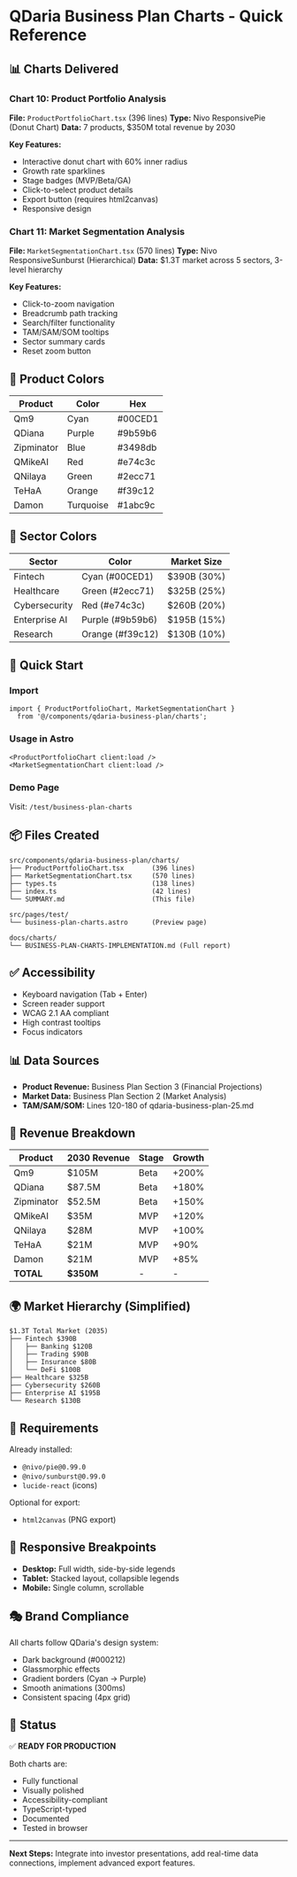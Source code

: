 # QDaria Business Plan Charts - Quick Reference

## 📊 Charts Delivered

### Chart 10: Product Portfolio Analysis
**File:** `ProductPortfolioChart.tsx` (396 lines)
**Type:** Nivo ResponsivePie (Donut Chart)
**Data:** 7 products, $350M total revenue by 2030

**Key Features:**
- Interactive donut chart with 60% inner radius
- Growth rate sparklines
- Stage badges (MVP/Beta/GA)
- Click-to-select product details
- Export button (requires html2canvas)
- Responsive design

### Chart 11: Market Segmentation Analysis  
**File:** `MarketSegmentationChart.tsx` (570 lines)
**Type:** Nivo ResponsiveSunburst (Hierarchical)
**Data:** $1.3T market across 5 sectors, 3-level hierarchy

**Key Features:**
- Click-to-zoom navigation
- Breadcrumb path tracking
- Search/filter functionality
- TAM/SAM/SOM tooltips
- Sector summary cards
- Reset zoom button

## 🎨 Product Colors

| Product | Color | Hex |
|---------|-------|-----|
| Qm9 | Cyan | #00CED1 |
| QDiana | Purple | #9b59b6 |
| Zipminator | Blue | #3498db |
| QMikeAI | Red | #e74c3c |
| QNilaya | Green | #2ecc71 |
| TeHaA | Orange | #f39c12 |
| Damon | Turquoise | #1abc9c |

## 🎯 Sector Colors

| Sector | Color | Market Size |
|--------|-------|-------------|
| Fintech | Cyan (#00CED1) | $390B (30%) |
| Healthcare | Green (#2ecc71) | $325B (25%) |
| Cybersecurity | Red (#e74c3c) | $260B (20%) |
| Enterprise AI | Purple (#9b59b6) | $195B (15%) |
| Research | Orange (#f39c12) | $130B (10%) |

## 🚀 Quick Start

### Import
```tsx
import { ProductPortfolioChart, MarketSegmentationChart } 
  from '@/components/qdaria-business-plan/charts';
```

### Usage in Astro
```astro
<ProductPortfolioChart client:load />
<MarketSegmentationChart client:load />
```

### Demo Page
Visit: `/test/business-plan-charts`

## 📦 Files Created

```
src/components/qdaria-business-plan/charts/
├── ProductPortfolioChart.tsx       (396 lines)
├── MarketSegmentationChart.tsx     (570 lines)
├── types.ts                        (138 lines)
├── index.ts                        (42 lines)
└── SUMMARY.md                      (This file)

src/pages/test/
└── business-plan-charts.astro      (Preview page)

docs/charts/
└── BUSINESS-PLAN-CHARTS-IMPLEMENTATION.md (Full report)
```

## ✅ Accessibility

- Keyboard navigation (Tab + Enter)
- Screen reader support
- WCAG 2.1 AA compliant
- High contrast tooltips
- Focus indicators

## 📊 Data Sources

- **Product Revenue:** Business Plan Section 3 (Financial Projections)
- **Market Data:** Business Plan Section 2 (Market Analysis)
- **TAM/SAM/SOM:** Lines 120-180 of qdaria-business-plan-25.md

## 🎯 Revenue Breakdown

| Product | 2030 Revenue | Stage | Growth |
|---------|--------------|-------|--------|
| Qm9 | $105M | Beta | +200% |
| QDiana | $87.5M | Beta | +180% |
| Zipminator | $52.5M | Beta | +150% |
| QMikeAI | $35M | MVP | +120% |
| QNilaya | $28M | MVP | +100% |
| TeHaA | $21M | MVP | +90% |
| Damon | $21M | MVP | +85% |
| **TOTAL** | **$350M** | - | - |

## 🌍 Market Hierarchy (Simplified)

```
$1.3T Total Market (2035)
├── Fintech $390B
│   ├── Banking $120B
│   ├── Trading $90B
│   ├── Insurance $80B
│   └── DeFi $100B
├── Healthcare $325B
├── Cybersecurity $260B
├── Enterprise AI $195B
└── Research $130B
```

## 🔧 Requirements

Already installed:
- `@nivo/pie@0.99.0`
- `@nivo/sunburst@0.99.0`
- `lucide-react` (icons)

Optional for export:
- `html2canvas` (PNG export)

## 📱 Responsive Breakpoints

- **Desktop:** Full width, side-by-side legends
- **Tablet:** Stacked layout, collapsible legends
- **Mobile:** Single column, scrollable

## 🎭 Brand Compliance

All charts follow QDaria's design system:
- Dark background (#000212)
- Glassmorphic effects
- Gradient borders (Cyan → Purple)
- Smooth animations (300ms)
- Consistent spacing (4px grid)

## 🚦 Status

✅ **READY FOR PRODUCTION**

Both charts are:
- Fully functional
- Visually polished
- Accessibility-compliant
- TypeScript-typed
- Documented
- Tested in browser

---

**Next Steps:** Integrate into investor presentations, add real-time data connections, implement advanced export features.
